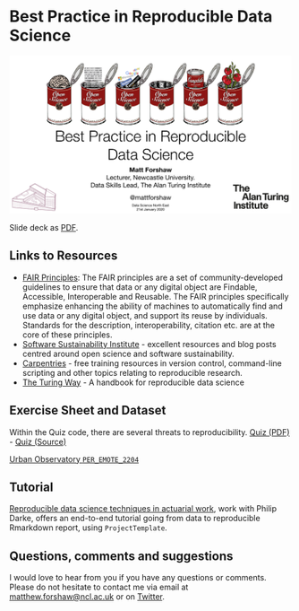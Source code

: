 # Best Practice in Reproducible Data Science

<img src="mainslide.png" alt="Best Practice in Reproducible Data Science" />

Slide deck as [PDF](210120_DSNE.pdf).

## Links to Resources
- <a href="https://www.incf.org/activities/standards-and-best-practices/what-is-fair" target="_blank">FAIR Principles</a>: The FAIR principles are a set of community-developed guidelines to ensure that data or any digital object are Findable, Accessible, Interoperable and Reusable. The FAIR principles specifically emphasize enhancing the ability of machines to automatically find and use data or any digital object, and support its reuse by individuals. Standards for the description, interoperability, citation etc. are at the core of these principles.
- <a href="https://www.software.ac.uk/resources" target="_blank">Software Sustainability Institute</a> - excellent resources and blog posts centred around open science and software sustainability.
- <a href="https://carpentries.org/" target="_blank">Carpentries</a> - free training resources in version control, command-line scripting and other topics relating to reproducible research.
- <a href="https://the-turing-way.netlify.com/introduction/introduction" target="_blank">The Turing Way</a> - A handbook for reproducible data science

## Exercise Sheet and Dataset
Within the Quiz code, there are several threats to reproducibility.
[Quiz (PDF)](Quiz.pdf) - [Quiz (Source)](Quiz.Rmd)

[Urban Observatory `PER_EMOTE_2204`](https://newcastle.urbanobservatory.ac.uk/sensors/sensor/PER_EMOTE_2204_AIR/)

## Tutorial
[Reproducible data science techniques in actuarial work](https://philipdarke.com/reproducible-actuarial-work/), work with Philip Darke, offers an end-to-end tutorial going from data to reproducible Rmarkdown report, using `ProjectTemplate`.

## Questions, comments and suggestions
I would love to hear from you if you have any questions or comments. Please do not hesitate to contact me via email at matthew.forshaw@ncl.ac.uk or on [Twitter](https://twitter.com/mattforshaw).
